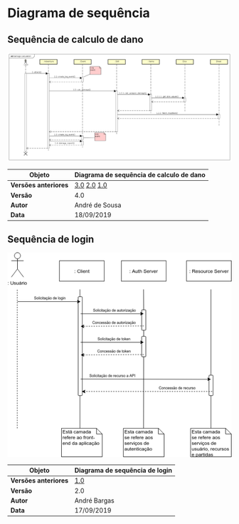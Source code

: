 # Diagrama de sequência

## Sequência de calculo de dano

![uc_fichas_v3](../img/diag-sequencia/sd_damage_calculus_v4.png)

| **Objeto** | **Diagrama de sequência de calculo de dano** |
|--|--|
| **Versões anteriores** | [3.0](../img/diag-sequencia/sd_damage_calculus_v3.png) [2.0](../img/diag-sequencia/sd_damage_calculus_v2.png) [1.0](../img/diag-sequencia/sd_damage_calculus_v1.png) |
|**Versão**| 4.0 |
| **Autor** | André de Sousa |
| **Data** | 18/09/2019 |


## Sequência de login

![uc_fichas_v3](../img/diag-sequencia/sd_login_v2.png)

| **Objeto** | **Diagrama de sequência de login** |
|--|--|
| **Versões anteriores** | [1.0](../img/diag-sequencia/sd_login_v1.png) |
|**Versão**| 2.0 |
| **Autor** | André Bargas |
| **Data** | 17/09/2019 |
